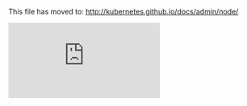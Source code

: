 This file has moved to: http://kubernetes.github.io/docs/admin/node/


<!-- BEGIN MUNGE: GENERATED_ANALYTICS -->
[![Analytics](https://kubernetes-site.appspot.com/UA-36037335-10/GitHub/docs/admin/node.md?pixel)]()
<!-- END MUNGE: GENERATED_ANALYTICS -->
